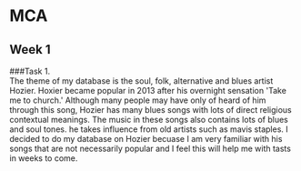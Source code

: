 # MCA
## Week 1
###Task 1.  
The theme of my database is the soul, folk, alternative and blues artist Hozier. Hoxier became popular in 2013 after his overnight sensation 'Take me to church.' Although many people may have only of heard of him through this song, Hozier has many blues songs with lots of direct religious contextual meanings. The music in these songs also contains lots of blues and soul tones. he takes influence from old artists such as mavis staples. I decided to do my database on Hozier becuase I am very familiar with his songs that are not necessarily popular and I feel this will help me with tasts in weeks to come.


